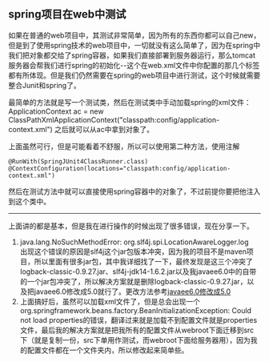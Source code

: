 ## spring项目在web中测试
如果在普通的web项目中，其测试非常简单，因为所有的东西你都可以自己new，但是到了使用spring技术的web项目中，一切就没有这么简单了，因为在spring中我们把对象都交给了spring容器，如果我们直接部署到服务器运行，那么tomcat服务器会帮我们进行spring的初始化--这个在web.xml文件中你配置的那几个标签都有所体现。但是我们仍然需要在spring的web项目中进行测试，这个时候就需要整合Junit和spring了。

最简单的方法就是写一个测试类，然后在测试类中手动加载spring的xml文件：
	ApplicationContext ac = new ClassPathXmlApplicationContext("classpath:config/application-context.xml")
之后就可以从ac中拿到对象了。

上面虽然可行，但是可能看着不舒服，所以可以使用第二种方法，使用注解

```
@RunWith(SpringJUnit4ClassRunner.class)
@ContextConfiguration(locations="classpath:config/application-context.xml") 
```
然后在测试方法中就可以直接使用spring容器中的对象了，不过前提你要把他注入到这个类中。

---

上面讲的都是基本，但是我在进行操作的时候出现了很多错误，现在分享一下。  

1. java.lang.NoSuchMethodError: org.slf4j.spi.LocationAwareLogger.log  
  出现这个错误的原因是slf4j这个jar包版本冲突，因为我的项目不是maven项目，所以里面有很多jar包，其中我详细找了一下，最终发现是这三个冲突了logback-classic-0.9.27.jar、slf4j-jdk14-1.6.2.jar以及我javaee6.0中的自带的一个jar包冲突了，所以解决方案就是删除logback-classic-0.9.27.jar，以及把javaee6.0修改成5.0就行了。更改方法参考[javaee6.0修改成5.0](http://？)
2. 上面搞好后，虽然可以加载xml文件了，但是总会出现一个org.springframework.beans.factory.BeanInitializationException: Could not load properties的错误，翻译过来就是加载不到配置文件就是properties文件，最后我的解决方案就是把我所有的配置文件从webroot下面迁移到src下（就是复制一份，src下单用作测试，而webroot下面给服务器用），因为我的配置文件都在一个文件夹内，所以修改起来简单些。
